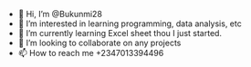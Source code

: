 - 👋 Hi, I’m @Bukunmi28
- 👀 I’m interested in learning programming, data analysis, etc
- 🌱 I’m currently learning Excel sheet thou I just started.
- 💞️ I’m looking to collaborate on any projects
- 📫 How to reach me +2347013394496

<!---
Bukunmi28/Bukunmi28 is a ✨ special ✨ repository because its `README.md` (this file) appears on your GitHub profile.
You can click the Preview link to take a look at your changes.
--->
